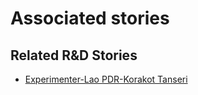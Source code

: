 # Associated stories

<!-- !!DO NOT REMOVE!! start autogenerated hyperlinks -->
## Related R&D Stories
- [Experimenter\-Lao PDR\-Korakot Tanseri](/RnD-Archive/stories/?doc=Korakot_LQ-en-US)
<!-- !!DO NOT REMOVE!! end autogenerated hyperlinks -->